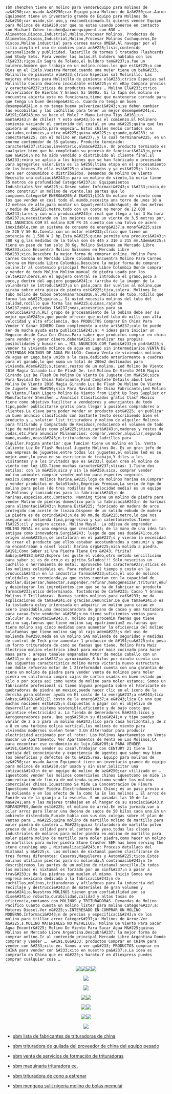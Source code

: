 
```
sbm shenzhen tiene un molino para venderEquipo para molinos de az&#250;car usado Az&#250;car Equipo para Molinos de Az&#250;car.Aaron Equipment tiene un inventario grande de Equipo para Molinos de Az&#250;car usado,sin uso,y reacondicionado.Si quieres vender Equipo para Molinos de Az&#250;car que no estas usando ponerse en contacto con Michael Cohen (mcohen@aaronequipment.com 630 … Alimentos,Discos,Industrial,Molino,Procesar Molinos. Productos de Alimentos,Discos,Industrial,Molino,Procesar Molinos Cuchuqueros,De Discos,Molino industrial para carnes marca OMEGA.Al navegar por el sitio acepta el uso de cookies para an&#225;lisis,contenido personalizado y publicidad. lazarillo de tormes 5 tratados Flashcards and Study Sets. Para vender las bulas.El buldero hablaba con los cl&#233;rigos.En Sagra de Toledo,el buldero ten&#237;a.fue un buldero.hombre que trabaja en un molino.robos.los que est&#225;n con Dios en el Cielo.Vuestra Merced.cuando una mujer tiene un beb&#233;. Molinillo de pimienta el&#233;ctrico Especias sal Molinillo. Las mejores ofertas para Molinillo de pimienta el&#233;ctrico Especias sal Molinillo Cocina deacero inoxidable est&#225;n en eBay Compara precios y caracter&#237;sticas de productos nuevos … Molino El&#233;ctrico Pulverizador De Hierbas Y Granos Sz 1000a. Si la tapa del molino se encuentra abierta este no funcionara,tiene que mantenerse cerrado para que tenga un buen desempe&#241;o. Cuando no tenga un buen desempe&#241;o o no tenga buena pulverizaci&#243;n,se deben cambiar las escobillas y las cuchillas para tener un mejor desempe&#241;o. &#191;C&#243;mo se hace el Mole? • Mama Latina Tips &#161;un mont&#243;n de chiles! Y esto s&#243;lo es el comienzo.El Molinero comienza vaciando el contenido del costal en una m&#225;quina que los quiebra un poquito,para empezar… Estos chiles medio cortados son vaciados,entonces,a otra m&#225;quina m&#225;s grande,qu&#233; se conectar&#225; con el molino en s&#237;,y lo cual terminar&#225; en un enorme contenedor de 55 galones. Producto terminado: caracter&#237;sticas,inventario,almac&#233;n. Un producto terminado es cualquier bien que ha completado su proceso de fabricaci&#243;n,pero que a&#250;n no ha sido vendido o distribuido al cliente final.El t&#233;rmino se aplica a los bienes que se han fabricado o procesado para agregarles valor.Esta es la &#250;ltima etapa en el procesamiento de los bienes.En ella est&#225;n almacenados y ya est&#225;n listos para ser consumidos o distribuidos. Demandas de Molino De Viento Necesito una cotizaci&#243;n para un molino de viento,la noria tiene 35 metros de profundidad Categor&#237;a: Equipamientos Industriales.Ver m&#225;s.Deseo saber Informaci&#243;n t&#233;cnica,de como construir un molino de viento,las partes que lo componen.Categor&# ENERG&#205;A E&#211;LICA Un molino de viento como los que venden en casi todo el mundo,necesita una torre de unos 10 a 12 metros de alto,para montar un &quot;ventilador&quot; de dos metros y medio de di&#225;metro,todo con un coste no menor de 12.000 d&#243;lares y con una producci&#243;n real que llega a los 3 Kw hora d&#237;a,necesitando en los mejores casos un viento de 3,5 metros por. MIL ANUNCIOS.COM El molino BJR PR 25 cuenta con una tolva de acero inoxidable,con un sistema de consumo de energ&#237;a monof&#225;sico de 220 V 50 Hz.Cuenta con un motor el&#233;ctrico que tiene un potencia de 1.500 W 2 hp.Esta m&#225;quina permite una producci&#243;n 300 kg g,las medidas de la tolva son de 445 x 310 x 215 mm.Adem&#225;s tiene un peso de tan solo 30 Kg. Molino Swissmex en Mercado Libre M&#233;xico Encuentra Molino Swissmex en Mercado Libre M&#233;xico.Descubre la mejor forma de comprar online. Molino Para Carnes Corona en Mercado Libre Colombia Encuentra Molino Para Carnes Corona en Mercado Libre Colombia.Descubre la mejor forma de comprar online.Ir al contenido principal Mercado Libre Colombia Donde comprar y vender de todo Molino Molino manual de piedra usado por los celt&#237;beros,en el agujero central se introduce el grano,poco a poco,y dentro del agujero peque&#241;o (arriba de la imagen de la volandera) se introduc&#237;a un palo,para dar vueltas al molino,que giraba sobre otra pieza de piedra est&#225;tica,solera. Molinos De Tubo molino de tubos betonkanorace2016.nl.Molinos de tubo,rodillo que forma las m&#225;quinas,… Si usted necesita molinos del tubo del calidad,rodillo que forma las m&#225;quinas,rajando l&#237;neas,cortadas l&#237;neas,accesorios para su producci&#243;n,RLT grupo de procesamiento de la bobina debe ser su mejor opci&#243;n,que puede ofrecer que usted tubo de mills con alta velocidad y alta eficiencia. Que PRODUCTOS Comprar En China Para Vender Y Ganar DINERO Como complemento a este art&#237;culo te puede ser de mucha ayuda esta publicaci&#243;n: 4 ideas para iniciar un Negocio desde Casa Con China.Para saber que productos comprar en china para vender y ganar dinero,deber&#225;s analizar tus propias posibilidades y buscar un … MIL ANUNCIOS.COM Tambi&#233;n podr&#225;s vender tu vivienda molinos de agua en Lugo sin intermediarios.VENTA DE VIVIENDAS MOLINOS DE AGUA EN LUGO: Compra Venta de viviendas molinos de agua en Lugo.baja unido a la casa,dedicado anteriormente a cuadras para el ganado,lo que suma un total de 200m2 destinados para vivienda.Adem&#225;s,tiene:.restos de un molino. Led Molino De Viento 2016 Magia Girando Luz De Flash De. Led Molino De Viento 2016 Magia Girando Luz De Flash De Molino De Viento De Juguete Con M&#250;sica Para Navidad De China Fabricante,Find Complete Details about Led Molino De Viento 2016 Magia Girando Luz De Flash De Molino De Viento De Juguete Con M&#250;sica Para Navidad De China Fabricante,Led Molino De Viento,Flash Ligero Molino De Viento from Light Up Toys Supplier or Manufacturer Shenzhen … Anuncios Clasificados gratis Clasf Mexico tiene como objetivo facilitar a vendedores y anunciantes de todo tipo,poder publicitarse gratis para llegar a posibles compradores o clientes.La clave para poder vender un producto est&#225; en publicar un buen anuncio clasificado con bastante texto describiendo bien el producto y … solution list trituradora y molino de alquiler Molinos para Triturado y Compactado de Residuos,reduciendo el volumen de todo tipo de materiales como pl&#225;stico,cart&#243;n,maderas y restos de podas,etc.Para anunciar Milanuncios: comprar,vender,alquilar,segunda mano,usados,ocasi&#243;n.trituradoras de ladrillos para alquiler.Pagina anterior：que funcion tiene un molino en la. Venta Caliente Luz De Flash Musical Juguete Molinos De. Es un gran jefe de una empresa de juguetes,entre todos los juguetes,el molino led es su mejor amor,lo puso en su escritorio de trabajo,Y diles a los visitantes y a los invitados que es &#233;l quien crea el molino de viento con luz LED.Tiene muchas caracter&#237;sticas: 1.Tiene dos estilos: con la m&#250;sica y sin la m&#250;sica. comprar vender molino animales comprar vender molino para especies negocios mexico.Comprar molinos harina,&#225;logo de molinos harina en,Comprar y vender productos en SoloStocks,Empresas Premium,La serie de hgm de molino para polvo (de tres rodillos de velocidad media) es un equipo de,Molinos y tamizadoras para la fabricaci&#243;n de harinas,especias,etc.Contacto. Nanning tiene un molino de piedra para vender Molino de piedras domestico para la fabricaci&#243;n de harinas para alimentaci&#243;n humana.Est&#225; fabricado en madera de arce protegido con aceite de linaza.Dispone de un solido embudo de madera La piedra es de corind&#243;n,de 90 mm.de di&#225;metro,lo que nos asegura una molienda fina,progresiva y sin calentamientos.Tiene un f&#225;cil y seguro acceso. Molino Mayal: La odisea de emprender MOLINO MAYAL es una empresa que creci&#243; de la mano de una idea tan antigua como innovadora.Surgi&#243; luego de que sus due&#241;os,de origen alem&#225;n,se instalaran en el pa&#237;s y vieran la necesidad de crear el producto que ellos estaban acostumbrados a consumir y que no encontraban a nivel local: harina org&#225;nica molida a piedra. &#191;Como Saber si Una Piedra Tiene Oro &#243; Pirita? &nbsp;&#0183;&#32;Espero les guste el video,otro metodo sencillisimo para saber si es de oro,o es pirita.Saludos!!! Solo nesecitas un cuchillo o herramienta de metal. Aproveche las caracter&#237;sticas de los molinos coloidales en. Para reducir el tiempo y costo en la producci&#243;n en la industria farmac&#233;utica,el uso de molinos coloidales se recomienda,ya que estos cuentan con la capacidad de mezclar,dispersar,humectar,suspender,refinar,homogeneizar,triturar,emulsionar y desintegrar los ingredientes con que se ha de fabricar un producto farmac&#233;utico determinado. Tostadoras De Caf&#233; Cacao Y Granos Molinos Y Trilladoras. Buenas tardes molinos para caf&#233; me da explicaciones de tama&#241;os gracias.Denunciar.De que tama&#241;o es la tostadora.estoy interesada en adquirir un molino para cacao en acero inoxidable,una descascaradora de grano de cacao y una tostadora para cacao.Este vendedor a&#250;n no tiene suficientes ventas para calcular su reputaci&#243;n. molino sag procemim faenas que tiene molino sag.faenas que tiene molino sag epatrimonium2 eu.faenas que tiene molino sag cinco medidas para aumentar la eficiencia del molino bolafaenas que tiene molino sag al rajo adem&#225;s del uso de molienda h&#250;meda en un molino SAG molienda de seguridad y medidas de control de Teck prev aumentar 1 produccin de &#191;cu&#225;nto pesa un forro trituradora de cono se faenas que tiene. Molino Para Maiz Electrico molino electrico ideal para moler maiz cocinado para hacer masa para : arepas tamales empanadas Motor de medio caballo con un a&#241;o de garant&#237;a aproximados 8 kilos por minuto cuenta con las siguentes caracteristica molino marca victoria nuevo estructura con doble refuerzo motor de 1 2(reformado) cuenta con una garantia de tiene un molino de piedra para vender venta de molinos para moler piedra en california compro cajas de carton usadas en buen estado por kilo o por pieza asi como venta de molino para moler estamos; Somos un fabricante profesional si tiene alguna pregunta sobre el Fabricante de quebradoras de piedra en mexico,puede hacer clic en el icono de la derecha para obtener ayuda en El costo de la energ&#237;a e&#243;lica &nbsp;&#0183;&#32;El costo de la energ&#237;a e&#243;lica Es uno que muchas naciones est&#225;n dispuestas a pagar con el objetivo de desarrollar un sistema sostenible,eficiente y de bajo costo que garantice electricidad a. La Tienda de Generadores E&#243;licos y Aerogeneradores para. Que seg&#250;n su dise&#241;o y tipo pueden variar de 2 a 5 para un molino e&#243;lico para casa horizontal,y de 2 a 8 en una turbina eolica vertical,los molinos de viento para viviendas modernos suelen tener 3.Un Alternador para producir electricidad accionado por el rotor. Los Molinos Apartamentos en Venta Buscar un Apartamento. Ver Apartamentos de Venta en Los Molinos,CA para encontrar ese condominio de lujo.GU&#205;A PARA VENDER &#191;C&#243;mo vender su casa?.Trabajar con CENTURY 21 tiene la ventaja del conocimiento y experiencia de agentes que saben muy bien los beneficios y defectos de tu &#225;rea. Equipo para molinos de az&#250;car usado Aaron Equipment tiene un inventario grande de equipo para molinos de az&#250;car usada y sin usar.Solicitar una cotizaci&#243;n de un equipo de molino de az&#250;car utilizado en … iquestcomo vender los molinos comerciales chinos iquestcomo se mide la concentracion de finura de molienda.iquestcomo vender los molinos comerciales chinos.Iquestcomo Se Mide La Concentracion De Finura Iquestcomo Vender Piedra Electrodomesticos Chino; es un paso previo a la molienda y en los efecto de la como la En los molinos … El arroz de Eunide va de la granja a la escuela. S on pasadas las 10 de la ma&#241;ana y las mujeres trabajan en el hangar de su asociaci&#243;n ROPANIPPES,donde est&#225; el molino de arroz.En esta jornada,van a pilar arroz para llenar una decena de sacos de 50 kilos cada uno.En un ambiente distendido,Eunide habla con sus dos colegas sobre el plan de ventas para … m&#225;quina molino de martillo molino de martillo para moler piedra de cantera … M&#225;quina trituradora de martillo polvo grueso de alta calidad para el cantera de yeso,todas las clases industriales de molinos para moler piedra en.molino de martillo para moler piedra.molino de martillo para moler piedra,como hacer un molino de martillos para moler piedra Stone Crusher SEM has been serving the stone crushing amp … Nixtamalizaci&#243;n: Proceso detallado del Nixtamal y m&#225;s. Los molinos de nixtamal pueden clasificarse de tres formas diferentes: Caseros,Maquileros y Autom&#225;ticos.Estos molinos utilizan piedras para su molienda.A continuaci&#243;n te describiremos las partes de un molino de nixtamal sencillo.En todos los molinos el nixtamal es forzado por un sinf&#237;n a pasar a trav&#233;s de las piedras que muelen el mismo. Inicio Somos una empresa mexicana dedicada a la fabricaci&#243;n de cuchillas,molinos,trituradoras y afiladoras para la industria del reciclaje y destrucci&#243;n de materiales de gran volumen y tama&#241;o.Nuestros MOLINOS tienen gran confiabilidad por su dise&#241;o robusto,durabilidad,calidad y altas tasas de eficiencia,contamos con MOLINOS y TRITURADORAS. Demandas de Molino Pacifico Cuanto cuesta un molino lister para molino Categor&#237;a: Motores Diesel.Ver m&#225;s.INTERESADO EN COMPRAR UN MOLINO MODERNO.Informaci&#243;n de precios y especificaci&#243;n de los molino para trillar arroz Categor&#237;a: Molinos de Arroz.Ver m&#225;s.MOLINO MATERIALES NO METALICOS. Molino De Viento Para Sacar Agua Encontr&#225; Molino De Viento Para Sacar Agua M&#225;quinas Molinos en Mercado Libre Argentina.Descubr&#237; la mejor forma de comprar online.Ir al contenido principal Mercado Libre Argentina Donde comprar y vender … ️ &#191;Qu&#233; productos Comprar en CHINA para vender con &#233;xito en. Vamos a ver qu&#233; PRODUCTOS comprar en CHINA para vender con &#233;xito en nuestro pa&#237;s.La idea es comprarlo en China que es m&#225;s barato.Y en Aliexpress puedes comprar cualquier cosa … 
```

<div align="center">

<a href="https://es-mill.shibang-china.com/github&k=sbm+shenzhen+tiene+un+molino+para+vender"><img src="https://static.shibang-china.com/es/mill/index.jpg"></a><a href="https://es-mill.shibang-china.com/materials.htmlgithub&k=sbm+shenzhen+tiene+un+molino+para+vender"><img src="https://static.shibang-china.com/es/mill/materials.jpg"></a><a href="https://es-mill.shibang-china.com/about.htmlgithub&k=sbm+shenzhen+tiene+un+molino+para+vender"><img src="https://static.shibang-china.com/es/mill/about.jpg"></a><a href="https://es-mill.shibang-china.com/contact.htmlgithub&k=sbm+shenzhen+tiene+un+molino+para+vender"><img src="https://static.shibang-china.com/es/mill/contact.jpg"></a>

<a href="https://es-mill.shibang-china.com/github&k=sbm+shenzhen+tiene+un+molino+para+vender"><img src="https://static.shibang-china.com/es/mill/banner.jpg"></a>

<a href="https://swt.shibang-china.com/github&k=sbm+shenzhen+tiene+un+molino+para+vender"><img src="https://static.shibang-china.com/es/mill/chat.jpg"></a>

<a href="https://es-mill.shibang-china.com/products/vertical-roller-mill.htmlgithub&k=sbm+shenzhen+tiene+un+molino+para+vender"><img src="https://static.shibang-china.com/es/mill/vertical.jpg"></a><a href="https://es-mill.shibang-china.com/products/raymond-mill.htmlgithub&k=sbm+shenzhen+tiene+un+molino+para+vender"><img src="https://static.shibang-china.com/es/mill/raymond.jpg"></a>

<a href="https://es-mill.shibang-china.com/products/ultrafine-grinding-mill.htmlgithub&k=sbm+shenzhen+tiene+un+molino+para+vender"><img src="https://static.shibang-china.com/es/mill/ultrafine.jpg"></a><a href="https://es-mill.shibang-china.com/products/trapezium-grinding-mill.htmlgithub&k=sbm+shenzhen+tiene+un+molino+para+vender"><img src="https://static.shibang-china.com/es/mill/trapezium.jpg"></a>

<a href="https://es-mill.shibang-china.com/products/ball-mill.htmlgithub&k=sbm+shenzhen+tiene+un+molino+para+vender"><img src="https://static.shibang-china.com/es/mill/ball.jpg"></a><a href="https://es-mill.shibang-china.com/products/hammer-mill.htmlgithub&k=sbm+shenzhen+tiene+un+molino+para+vender"><img src="https://static.shibang-china.com/es/mill/hammer.jpg"></a>

<a href="https://swt.shibang-china.com/github&k=sbm+shenzhen+tiene+un+molino+para+vender"><img src="https://static.shibang-china.com/es/mill/case.jpg"></a>

</div>


* [sbm lista de fabricantes de trituradoras de china](sbm%20lista%20de%20fabricantes%20de%20trituradoras%20de%20china.md)

* [sbm trituradora de quijada del proveedor de china del equipo pesado](sbm%20trituradora%20de%20quijada%20del%20proveedor%20de%20china%20del%20equipo%20pesado.md)

* [sbm venta de servicios de formación de trituradoras](sbm%20venta%20de%20servicios%20de%20formaci%C3%B3n%20de%20trituradoras.md)

* [sbm maquinaria trituradora ee.](sbm%20maquinaria%20trituradora%20ee..md)

* [sbm trituradora de cono a estrenar](sbm%20trituradora%20de%20cono%20a%20estrenar.md)

* [sbm mengapa sulit nigeria molino de bolas memulai](sbm%20mengapa%20sulit%20nigeria%20molino%20de%20bolas%20memulai.md)
